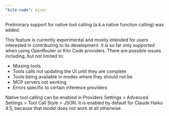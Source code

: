 ```yaml
---
"kilo-code": minor
---
```


Preliminary support for native tool calling (a.k.a native function calling) was added.

This feature is currently experimental and mostly intended for users interested in contributing to its development.
It is so far only supported when using OpenRouter or Kilo Code providers. There are possible issues including, but not limited to:

- Missing tools
- Tools calls not updating the UI until they are complete
- Tools being available in modes where they should not be
- MCP servers not working
- Errors specific to certain inference providers

Native tool calling can be enabled in Providers Settings > Advanced Settings > Tool Call Style > JSON.
It is enabled by default for Claude Haiku 4.5, because that model does not work at all otherwise.
